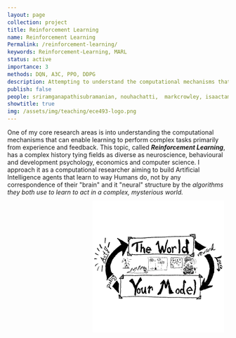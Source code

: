 ```yaml
---
layout: page
collection: project
title: Reinforcement Learning
name: Reinforcement Learning
Permalink: /reinforcement-learning/
keywords: Reinforcement-Learning, MARL
status: active
importance: 3
methods: DQN, A3C, PPO, DDPG
description: Attempting to understand the computational mechanisms that can enable learning to perform complex tasks primarily from experience and feedback
publish: false
people: sriramganapathisubramanian, nouhachatti,  markcrowley, isaactamblyn
showtitle: true
img: /assets/img/teaching/ece493-logo.png
---
```


One of my core research areas is into understanding the computational mechanisms that can enable learning to perform complex tasks primarily from experience and feedback. This topic, called ***Reinforcement Learning***,  has a complex history tying fields as diverse as neuroscience, behavioural and development psychology, economics and computer science. I approach it as a computational researcher aiming to build Artificial Intelligence agents that learn to way Humans do, not by any correspondence of their "brain" and it "neural" structure by the *algorithms they both use to learn to act in a complex, mysterious world.*
<img src="/assets/img/teaching/ece493-logo.png" style="width: 300px; padding: 10px; float: right;">

